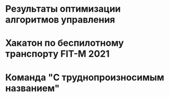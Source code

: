 # Результаты оптимизации алгоритмов управления

# Хакатон по беспилотному транспорту FIT-M 2021

# Команда "С труднопроизносимым названием"
